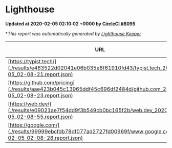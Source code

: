
# Lighthouse

**Updated at 2020-02-05 02:10:02 +0000 by [CircleCI #8095](https://circleci.com/gh/ItinerisLtd/lighthouse-keeper-example/8095)**

**This report was automatically generated by [Lighthouse Keeper](https://github.com/itinerisltd/lighthouse-keeper)*

| URL | Performance | Accessibility | Best Practices | SEO | PWA | Updated At |
| --- | --- | --- | --- | --- | --- | --- |
| [https://typist.tech/](./results/e463522d02041e06b035e8f61910fd43/typist.tech_2020-02-05_02-08-21.report.json) | 0.97 | 0.92 | 0.79 | 1 | 0.59 | 2020-02-05T02:08:21.498Z |
| [https://github.com/pricing](./results/aae423b045c13965ddf45c696df2484d/github.com_2020-02-05_02-08-23.report.json) | 0.53 | 0.93 | 0.93 | 0.92 | 0.56 | 2020-02-05T02:08:23.873Z |
| [https://web.dev/](./results/e09021ae7f54dd9f3b549cb0bc165f2b/web.dev_2020-02-05_02-08-55.report.json) | 0.96 | 0.9 | 1 | 1 | 0.93 | 2020-02-05T02:08:55.165Z |
| [https://google.com/](./results/99999ebcfdb78df077ad2727fd00969f/www.google.com_2020-02-05_02-08-28.report.json) | 0.94 | 0.86 | 0.93 | 0.92 | 0.56 | 2020-02-05T02:08:28.075Z |
